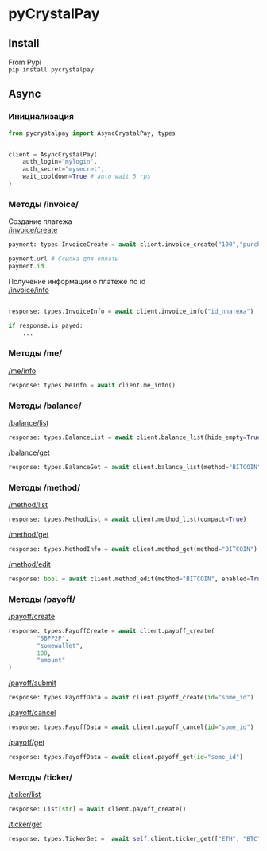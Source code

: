 # pyCrystalPay

## Install

From Pypi\
```pip install pycrystalpay```

## Async 
### Инициализация
```python
from pycrystalpay import AsyncCrystalPay, types


client = AsyncCrystalPay(
    auth_login="mylogin",
    auth_secret="mysecret",
    wait_cooldown=True # auto wait 5 rps
)
```
### Методы /invoice/
Создание платежа\
[/invoice/create](https://docs.crystalpay.io/metody-api/invoice-platezhi/sozdanie-invoisa)
```python
payment: types.InvoiceCreate = await client.invoice_create("100","purchase","1")

payment.url # Ссылка для оплаты
payment.id
```

Получение информации о платеже по id\
[/invoice/info](https://docs.crystalpay.io/metody-api/invoice-platezhi/poluchenie-informacii-ob-invoise)
```python

response: types.InvoiceInfo = await client.invoice_info("id_платежа")

if response.is_payed:
    ...
```


### Методы /me/

[/me/info](https://docs.crystalpay.io/metody-api/me-kassa/poluchenie-informacii-o-kasse)
```python
response: types.MeInfo = await client.me_info()
```

### Методы /balance/
[/balance/list](https://docs.crystalpay.io/metody-api/balance-balansy/poluchenie-spiska-balansov)
```python
response: types.BalanceList = await client.balance_list(hide_empty=True)
```

[/balance/get](https://docs.crystalpay.io/metody-api/balance-balansy/poluchenie-spiska-balansov)
```python
response: types.BalanceGet = await client.balance_list(method="BITCOIN")
```

### Методы /method/
[/method/list](https://docs.crystalpay.io/metody-api/method-metody/poluchenie-spiska-metodov)
```python
response: types.MethodList = await client.method_list(compact=True)
```

[/method/get](https://docs.crystalpay.io/metody-api/method-metody/poluchenie-spiska-metodov)
```python
response: types.MethodInfo = await client.method_get(method="BITCOIN")
```

[/method/edit](https://docs.crystalpay.io/metody-api/method-metody/izmenenie-nastroek-metoda)
```python
response: bool = await client.method_edit(method="BITCOIN", enabled=True, extra_commission_percent=0)
```

### Методы /payoff/
[/payoff/create](https://docs.crystalpay.io/metody-api/payoff-vyvody/sozdanie-vyvoda)
```python
response: types.PayoffCreate = await client.payoff_create(
        "SBPP2P",
        "somewallet",
        100,
        "amount"
)
```

[/payoff/submit](https://docs.crystalpay.io/metody-api/payoff-vyvody/podtverzhdenie-vyvoda)
```python
response: types.PayoffData = await client.payoff_create(id="some_id")
```

[/payoff/cancel](https://docs.crystalpay.io/metody-api/payoff-vyvody/podtverzhdenie-vyvoda)
```python
response: types.PayoffData = await client.payoff_cancel(id="some_id")
```

[/payoff/get](https://docs.crystalpay.io/metody-api/payoff-vyvody/poluchenie-informacii-o-vyvode)
```python
response: types.PayoffData = await client.payoff_get(id="some_id")
```

### Методы /ticker/
[/ticker/list](https://docs.crystalpay.io/metody-api/ticker-kursy-valyut/poluchenie-spiska-valyut)
```python
response: List[str] = await client.payoff_create()
```

[/ticker/get](https://docs.crystalpay.io/metody-api/ticker-kursy-valyut/poluchenie-kursa-valyut)
```python
response: types.TickerGet =  await self.client.ticker_get(["ETH", "BTC"], "BNB")
```